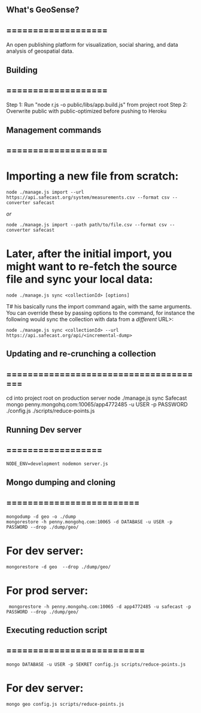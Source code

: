 ## What's GeoSense?
## ===================

An open publishing platform for visualization, social sharing, and data analysis of geospatial data.

## Building
## ===================

Step 1: Run "node r.js -o public/libs/app.build.js" from project root
Step 2: Overwrite public with public-optimized before pushing to Heroku

## Management commands
## ===================

# Importing a new file from scratch:

	node ./manage.js import --url https://api.safecast.org/system/measurements.csv --format csv --converter safecast

*or*

	node ./manage.js import --path path/to/file.csv --format csv --converter safecast

# Later, after the initial import, you might want to re-fetch the source file and sync your local data:

	node ./manage.js sync <collectionId> [options]

T# his basically runs the import command again, with the same arguments. You can override these by passing options to the command, for instance the following would sync the collection with data from a *different* URL>:

	node ./manage.js sync <collectionId> --url https://api.safecast.org/api/<incremental-dump>


## Updating and re-crunching a collection
## ======================================

cd into project root on production server
node ./manage.js sync Safecast
mongo penny.mongohq.com:10065/app4772485 -u USER -p PASSWORD ./config.js ./scripts/reduce-points.js


## Running Dev server
## ==================

	NODE_ENV=development nodemon server.js

## Mongo dumping and cloning
## =========================

	mongodump -d geo -o ./dump
	mongorestore -h penny.mongohq.com:10065 -d DATABASE -u USER -p PASSWORD --drop ./dump/geo/

# For dev server:
	
	mongorestore -d geo  --drop ./dump/geo/

# For prod server:

	 mongorestore -h penny.mongohq.com:10065 -d app4772485 -u safecast -p PASSWORD --drop ./dump/geo/


## Executing reduction script
## ==========================

	mongo DATABASE -u USER -p SEKRET config.js scripts/reduce-points.js

# For dev server:

	mongo geo config.js scripts/reduce-points.js